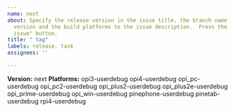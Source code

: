 ```yaml
---
name: next
about: Specify the release version in the issue title, the branch name or tag of release
  version and the build platforms to the issue description.  Press the "Submit new
  issue" button.
title: " tag"
labels: release, task
assignees: ''

---
```


**Version:** next
**Platforms:** opi3-userdebug opi4-userdebug opi_pc-userdebug opi_pc2-userdebug opi_plus2-userdebug opi_plus2e-userdebug opi_prime-userdebug opi_win-userdebug pinephone-userdebug pinetab-userdebug rpi4-userdebug
